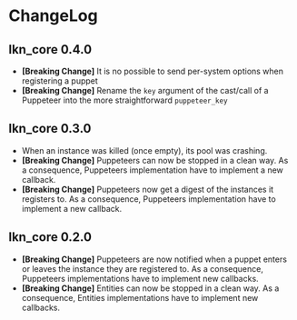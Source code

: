 # ChangeLog

## lkn_core 0.4.0

* **[Breaking Change]** It is no possible to send per-system options when
  registering a puppet
* **[Breaking Change]** Rename the `key` argument of the cast/call of a
  Puppeteer into the more straightforward `puppeteer_key`

## lkn_core 0.3.0

* When an instance was killed (once empty), its pool was crashing.
* **[Breaking Change]** Puppeteers can now be stopped in a clean way. As a
  consequence, Puppeteers implementation have to implement a new callback.
* **[Breaking Change]** Puppeteers now get a digest of the instances it
  registers to. As a consequence, Puppeteers implementation have to implement a
  new callback.

## lkn_core 0.2.0

* **[Breaking Change]** Puppeteers are now notified when a puppet enters
  or leaves the instance they are registered to. As a consequence,
  Puppeteers implementations have to implement new callbacks.
* **[Breaking Change]** Entities can now be stopped in a clean way. As a
  consequence, Entities implementations have to implement new callbacks.
